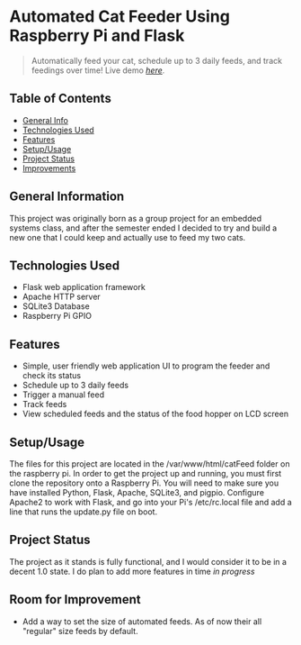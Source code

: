 # Automated Cat Feeder Using Raspberry Pi and Flask
> Automatically feed your cat, schedule up to 3 daily feeds, and track feedings over time!
> Live demo [_here_](https://www.sammichelsen.tech).

## Table of Contents
* [General Info](#general-information)
* [Technologies Used](#technologies-used)
* [Features](#features)
* [Setup/Usage](#setup)
* [Project Status](#project-status)
* [Improvements](#room-for-improvement)


## General Information
This project was originally born as a group project for an embedded systems class, and after the semester ended I decided to try and build a new one that I could keep and actually use to feed my two cats. 


## Technologies Used
- Flask web application framework
- Apache HTTP server
- SQLite3 Database
- Raspberry Pi GPIO


## Features
- Simple, user friendly web application UI to program the feeder and check its status
- Schedule up to 3 daily feeds
- Trigger a manual feed
- Track feeds 
- View scheduled feeds and the status of the food hopper on LCD screen


## Setup/Usage
The files for this project are located in the /var/www/html/catFeed folder on the raspberry pi.
In order to get the project up and running, you must first clone the repository onto a Raspberry Pi. You will need to make sure 
you have installed Python, Flask, Apache, SQLite3, and pigpio. Configure Apache2 to work with Flask, and go into your Pi's /etc/rc.local file
and add a line that runs the update.py file on boot.


## Project Status
The project as it stands is fully functional, and I would consider it to be in a decent 1.0 state. I do plan to add more features in time
_in progress_



## Room for Improvement
- Add a way to set the size of automated feeds. As of now their all "regular" size feeds by default.
